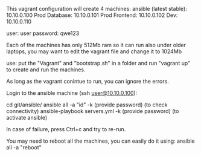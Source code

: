 This vagrant configuration will create 4 machines:
ansible (latest stable): 10.10.0.100
Prod Database: 10.10.0.101
Prod Frontend: 10.10.0.102
Dev: 10.10.0.110

user: user
password: qwe123

Each of the machines has only 512Mb ram so it can run also under older laptops, you may want to edit the vagrant file and change it to 1024Mb

use:
put the "Vagrant" and "bootstrap.sh" in a folder and run "vagrant up" to create and run the machines.

As long as the vagrant conintue to run, you can ignore the errors.

Login to the ansible machine (ssh user@10.10.0.100):

cd git/ansible/
ansible all -a "id" -k (provide password) (to check connectivity) 
ansible-playbook servers.yml -k (provide password) (to activate ansible)

In case of failure, press Ctrl+c and try to re-run.

You may need to reboot all the machines, you can easily do it using: 
ansible all -a "reboot" 
